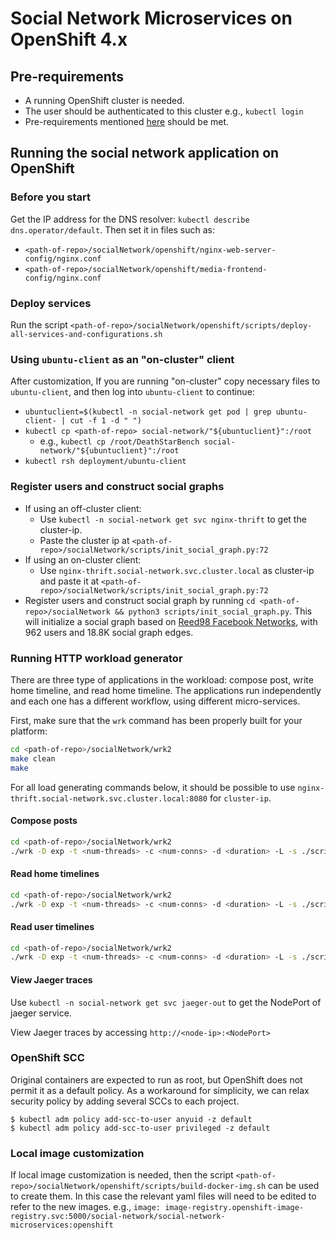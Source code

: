 # Social Network Microservices on OpenShift 4.x

## Pre-requirements

- A running OpenShift cluster is needed.
- The user should be authenticated to this cluster e.g., `kubectl login`
- Pre-requirements mentioned [here](https://github.com/delimitrou/DeathStarBench/blob/master/socialNetwork/README.md) should be met.

## Running the social network application on OpenShift

### Before you start

Get the IP address for the DNS resolver: `kubectl describe dns.operator/default`. Then set it in files such as:
- `<path-of-repo>/socialNetwork/openshift/nginx-web-server-config/nginx.conf`
- `<path-of-repo>/socialNetwork/openshift/media-frontend-config/nginx.conf`

### Deploy services

Run the script `<path-of-repo>/socialNetwork/openshift/scripts/deploy-all-services-and-configurations.sh`

### Using `ubuntu-client` as an "on-cluster" client

After customization, If you are running "on-cluster" copy necessary files to `ubuntu-client`, and then log into `ubuntu-client` to continue:
  - `ubuntuclient=$(kubectl -n social-network get pod | grep ubuntu-client- | cut -f 1 -d " ")`
  - `kubectl cp <path-of-repo> social-network/"${ubuntuclient}":/root`
    - e.g., `kubectl cp /root/DeathStarBench social-network/"${ubuntuclient}":/root`
  - `kubectl rsh deployment/ubuntu-client`


### Register users and construct social graphs

- If using an off-cluster client:
  - Use `kubectl -n social-network get svc nginx-thrift` to get the cluster-ip.
  - Paste the cluster ip at `<path-of-repo>/socialNetwork/scripts/init_social_graph.py:72`
- If using an on-cluster client:
  - Use `nginx-thrift.social-network.svc.cluster.local` as cluster-ip and paste it at `<path-of-repo>/socialNetwork/scripts/init_social_graph.py:72`
- Register users and construct social graph by running `cd <path-of-repo>/socialNetwork && python3 scripts/init_social_graph.py`.
  This will initialize a social graph based on [Reed98 Facebook Networks](http://networkrepository.com/socfb-Reed98.php), with 962 users and 18.8K social graph edges. 

### Running HTTP workload generator

There are three type of applications in the workload: compose post, write home timeline, and read home timeline.
The applications run independently and each one has a different workflow, using different micro-services.

First, make sure that the `wrk` command has been properly built for your platform:
```bash
cd <path-of-repo>/socialNetwork/wrk2
make clean
make
```

For all load generating commands below, it should be possible to use `nginx-thrift.social-network.svc.cluster.local:8080` for `cluster-ip`.

#### Compose posts

```bash
cd <path-of-repo>/socialNetwork/wrk2
./wrk -D exp -t <num-threads> -c <num-conns> -d <duration> -L -s ./scripts/social-network/compose-post.lua http://<cluster-ip>/wrk2-api/post/compose -R <reqs-per-sec>
```

#### Read home timelines

```bash
cd <path-of-repo>/socialNetwork/wrk2
./wrk -D exp -t <num-threads> -c <num-conns> -d <duration> -L -s ./scripts/social-network/read-home-timeline.lua http://<cluster-ip>/wrk2-api/home-timeline/read -R <reqs-per-sec>
```

#### Read user timelines

```bash
cd <path-of-repo>/socialNetwork/wrk2
./wrk -D exp -t <num-threads> -c <num-conns> -d <duration> -L -s ./scripts/social-network/read-user-timeline.lua http://<cluster-ip>/wrk2-api/user-timeline/read -R <reqs-per-sec>
```


#### View Jaeger traces

Use `kubectl -n social-network get svc jaeger-out` to get the NodePort of jaeger service.

 View Jaeger traces by accessing `http://<node-ip>:<NodePort>` 


### OpenShift SCC

Original containers are expected to run as root, but OpenShift does not permit it as a default policy. 
As a workaround for simplicity, we can relax security policy by adding several SCCs to each project.

```
$ kubectl adm policy add-scc-to-user anyuid -z default
$ kubectl adm policy add-scc-to-user privileged -z default
```


### Local image customization

If local image customization is needed, then the script
`<path-of-repo>/socialNetwork/openshift/scripts/build-docker-img.sh`
can be used to create them. In this case the relevant yaml files will need to
be edited to refer to the new images.
e.g., `image: image-registry.openshift-image-registry.svc:5000/social-network/social-network-microservices:openshift`
